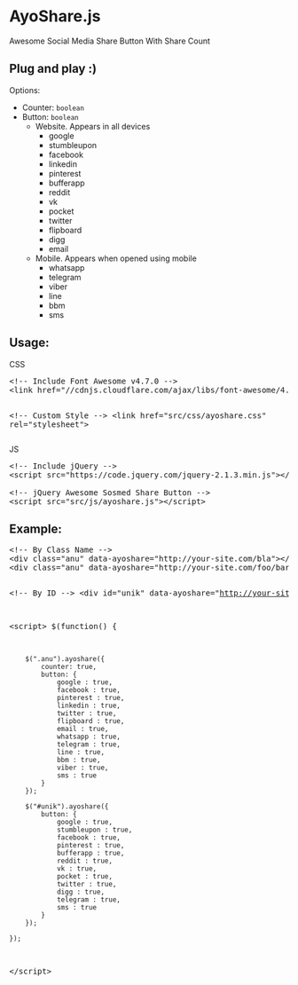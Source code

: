 AyoShare.js
=======================================

Awesome Social Media Share Button With Share Count

<h2>Plug and play :)</h2>

Options:
<ul>
	<li>Counter: <code>boolean</code></li>
	<li>Button: <code>boolean</code>
	<ul>
		<li>Website. Appears in all devices
		<ul>
			<li>google</li>
			<li>stumbleupon</li>
			<li>facebook</li>
			<li>linkedin</li>
			<li>pinterest</li>
			<li>bufferapp</li>
			<li>reddit</li>
			<li>vk</li>
			<li>pocket</li>
			<li>twitter</li>
			<li>flipboard</li>
			<li>digg</li>
			<li>email</li>
		</ul>
		</li>
		<li>Mobile. Appears when opened using mobile
		<ul>
			<li>whatsapp</li>
			<li>telegram</li>
			<li>viber</li>
			<li>line</li>
			<li>bbm</li>
			<li>sms</li>
		</ul>
		</li>
	</ul>
	</li>
</ul>

<h2>Usage:</h2>
CSS
<pre>&lt;!-- Include Font Awesome v4.7.0 --&gt;
&lt;link href="//cdnjs.cloudflare.com/ajax/libs/font-awesome/4.7.0/css/font-awesome.min.css" rel="stylesheet"&gt;

&lt;!-- Custom Style --&gt;
&lt;link href="src/css/ayoshare.css" rel="stylesheet"&gt;</pre>
JS
<pre>&lt;!-- Include jQuery --&gt;
&lt;script src="https://code.jquery.com/jquery-2.1.3.min.js"&gt;&lt;/script&gt;

&lt;!-- jQuery Awesome Sosmed Share Button --&gt;
&lt;script src="src/js/ayoshare.js"&gt;&lt;/script&gt;</pre>
<h2>Example:</h2>
<pre>&lt;!-- By Class Name --&gt;
&lt;div class="anu" data-ayoshare="http://your-site.com/bla"&gt;&lt;/div&gt;
&lt;div class="anu" data-ayoshare="http://your-site.com/foo/bar"&gt;&lt;/div&gt;

&lt;!-- By ID --&gt;
&lt;div id="unik" data-ayoshare="http://your-site.com/test.html"&gt;&lt;/div&gt;

&lt;script&gt;
    $(function() {
    
        $(".anu").ayoshare({
            counter: true,
            button: {
                google : true,
                facebook : true,
                pinterest : true,
                linkedin : true,
                twitter : true,
                flipboard : true,
                email : true,
                whatsapp : true,
                telegram : true,
                line : true,
                bbm : true,
                viber : true,
                sms : true
            }
        });
        
        $("#unik").ayoshare({
            button: {
                google : true,
                stumbleupon : true,
                facebook : true,
                pinterest : true,
                bufferapp : true,
                reddit : true,
                vk : true,
                pocket : true,
                twitter : true,
                digg : true,
                telegram : true,
                sms : true
            }
        });
        
    });
&lt;/script&gt;</pre>
